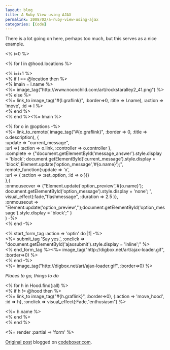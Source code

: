 ```yaml
---
layout: blog
title: A Ruby View using AJAX
permalink: 2008/02/a-ruby-view-using-ajax
categories: [Code]
---
```


<p>There is a lot going on here, perhaps too much, but this serves as a nice example.</p>
<p>&lt;% i=0 %&gt;</p>
<p>&lt;% for l in @hood.locations %&gt;</p>
<p>		&lt;% i=i+1 %&gt;<br />
		&lt;% if l == @location then %&gt;<br />
		  &lt;% lmain = l.name %&gt;<br />
		  &lt;%= image_tag("http://www.noonchild.com/art/rockstaralley2_41.png") %&gt;<br />
		&lt;% else %&gt;<br />
          &lt;%= link_to image_tag("#{l.graflink}", :border=&gt;0, :title =&gt; l.name), :action =&gt; &#039;move&#039;, :id =&gt; l %&gt;<br />
		&lt;% end %&gt;<br />
&lt;% end %&gt;&lt;%= lmain %&gt;</p>
<p>&lt;% for o in @options -%&gt;<br />
	&lt;%= link_to_remote( image_tag("#{o.graflink}", :border =&gt; 0, :title =&gt; o.description), {<br />
	    :update =&gt; "current_message",<br />
	    :url =&gt;{ :action =&gt; o.link, :controller =&gt; o.controller },<br />
	    :complete =&gt; {"document.getElementById(&#039;message_answer&#039;).style.display = &#039;block&#039;; document.getElementById(&#039;current_message&#039;).style.display = &#039;block&#039;;Element.update(&#039;option_message&#039;,&#039;#{o.name}&#039;);",<br />
	    remote_function(:update =&gt; &#039;x&#039;,<br />
				 :url =&gt; { :action =&gt; :set_option, :id =&gt; o })}<br />
		         },{<br />
		:onmouseover =&gt; {"Element.update(&#039;option_preview&#039;,&#039;#{o.name}&#039;);<br />
                    document.getElementById(&#039;option_message&#039;).style.display = &#039;none&#039;; ",<br />
                    visual_effect(:fade,"flashmessage", :duration =&gt; 2.5 )},<br />
		:onmouseout =&gt; "Element.update(&#039;option_preview&#039;,&#039;&#039;);document.getElementById(&#039;option_message&#039;).style.display = &#039;block&#039;;"		}<br />
		) -%&gt;<br />
&lt;% end -%&gt;</p>
<p>&lt;% start_form_tag :action =&gt; &#039;optin&#039; do |f| -%&gt;<br />
&lt;%= submit_tag &#039;Say yes.&#039;, :onclick =&gt; "document.getElementById(&#039;ajaxsubmit&#039;).style.display = &#039;inline&#039;;"  %&gt;<br />
	&lt;% end_form_tag %&gt;&lt;%= image_tag("http://digbox.net/art/ajax-loader.gif", :border=&gt;0) %&gt;<br />
&lt;% end -%&gt;<br />
&lt;%= image_tag("http://digbox.net/art/ajax-loader.gif", :border=&gt;0) %&gt;</p>
<p><em>Places to go, things to do</em></p>
<p>    &lt;% for h in Hood.find(:all) %&gt;<br />
      &lt;% if h != @hood then %&gt;<br />
        &lt;%= link_to image_tag("#{h.graflink}", :border=&gt;0), {:action =&gt; &#039;move_hood&#039;, :id =&gt; h}, :onclick =&gt; visual_effect(:Fade,"enthusiasm") %&gt;</p>
<p>        &lt;%= h.name %&gt;<br />
	  &lt;% end %&gt;<br />
	&lt;% end %&gt;</p>
<p>	    &lt;%= render :partial =&gt; &#039;form&#039; %&gt;</p>
<p><a href="http://www.digbox.net/index.php/RoR/a-ruby-view-using-ajax">Original post</a> blogged on <a href="http://codeboxer.com">codeboxer.com</a>.</p>
